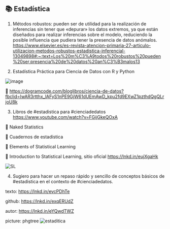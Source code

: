 ## 📚 Estadística 

1.	Métodos robustos: pueden ser de utilidad para la realización de inferencias sin tener que «depurar» los datos extremos, ya que están diseñados para realizar inferencias sobre el modelo, reduciendo la posible influencia que pudiera tener la presencia de datos anómalos. https://www.elsevier.es/es-revista-atencion-primaria-27-articulo-utilizacion-metodos-robustos-estadistica-inferencial-13049898#:~:text=Los%20m%C3%A9todos%20robustos%20pueden%20ser,presencia%20de%20datos%20an%C3%B3malos13


2. Estadística Práctica para Ciencia de Datos con R y Python

![image](https://user-images.githubusercontent.com/82233779/211324715-39d5f0b1-c8fc-430e-9435-60c6c3d7162b.png)

🔗 https://dogramcode.com/bloglibros/ciencia-de-datos?fbclid=IwAR3rtthx_lAFyS1nPE9GjW61dUEmAwD_kpu2fd9EXwZ1pzthdQgQLrjoU8k

3. Libros de #estadistica para #cienciadedatos https://www.youtube.com/watch?v=FGijGkeQOxA 

📘 Naked Statistics

📗 Cuadernos de estadística

📙 Elements of Statistical Learning

📒 Introduction to Statistical Learning, sitio oficial https://lnkd.in/eujXgaHk 

![SL](https://user-images.githubusercontent.com/82233779/214580622-de26d293-f849-4652-bc13-2226bec69089.PNG)


4. Sugiero para hacer un repaso rápido y sencillo de conceptos básicos de #estadistica en el contexto de #cienciadedatos.

texto: https://lnkd.in/evcPDhTe

github: https://lnkd.in/exqERUdZ

autor: https://lnkd.in/eYQwdTWZ

picture: phgtree 
![estaditica](https://user-images.githubusercontent.com/82233779/217120726-c70cd988-1983-4667-89f0-f03cf5b63900.jpg)
